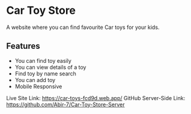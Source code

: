 # Car Toy Store

A website where you can find favourite Car toys for your kids.
## Features

* You can find toy easily
* You can view details of a toy
* Find toy by name search
* You can add toy
* Mobile Responsive


Live Site Link: https://car-toys-fcd9d.web.app/
GitHub Server-Side Link: https://github.com/Abir-7/Car-Toy-Store-Server

